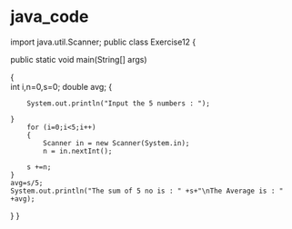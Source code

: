 # java_code
import java.util.Scanner;
public class Exercise12 {

    
  public static void main(String[] args)

{       
    int i,n=0,s=0;
	double avg;
	{
	   
        System.out.println("Input the 5 numbers : ");  
         
	}
		for (i=0;i<5;i++)
		{
		    Scanner in = new Scanner(System.in);
		    n = in.nextInt();
		    
  		s +=n;
	}
	avg=s/5;
	System.out.println("The sum of 5 no is : " +s+"\nThe Average is : " +avg);
 
}
}

